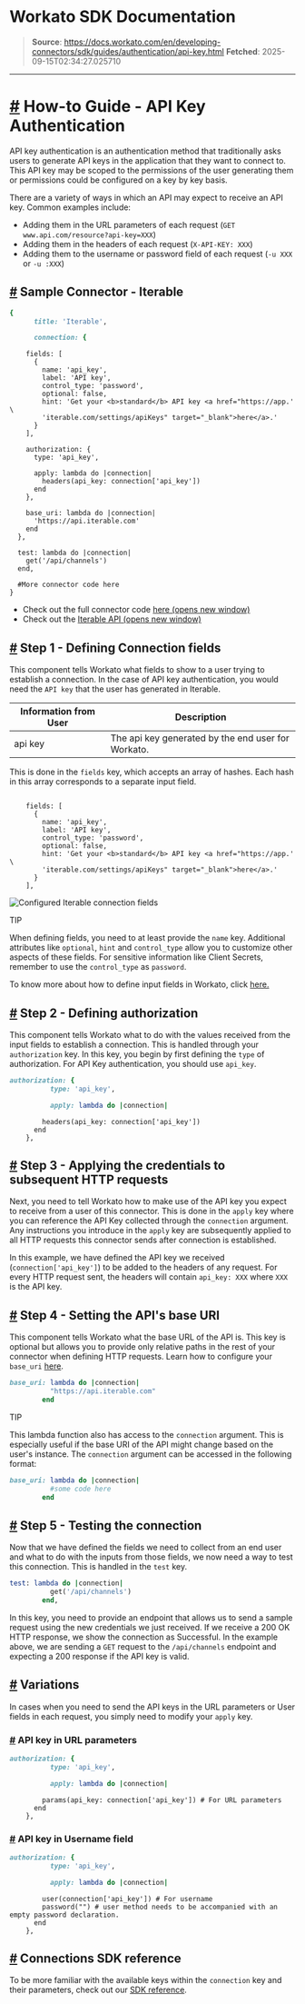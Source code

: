 # Workato SDK Documentation

> **Source**: https://docs.workato.com/en/developing-connectors/sdk/guides/authentication/api-key.html
> **Fetched**: 2025-09-15T02:34:27.025710

---

# [#](<#how-to-guide-api-key-authentication>) How-to Guide - API Key Authentication

API key authentication is an authentication method that traditionally asks users to generate API keys in the application that they want to connect to. This API key may be scoped to the permissions of the user generating them or permissions could be configured on a key by key basis.

There are a variety of ways in which an API may expect to receive an API key. Common examples include:

  * Adding them in the URL parameters of each request (`GET www.api.com/resource?api-key=XXX`)
  * Adding them in the headers of each request (`X-API-KEY: XXX`)
  * Adding them to the username or password field of each request (`-u XXX` or `-u :XXX`)

## [#](<#sample-connector-iterable>) Sample Connector - Iterable
```ruby
{
      title: 'Iterable',

      connection: {
```
        fields: [
          {
            name: 'api_key',
            label: 'API key',
            control_type: 'password',
            optional: false,
            hint: 'Get your <b>standard</b> API key <a href="https://app.' \
            'iterable.com/settings/apiKeys" target="_blank">here</a>.'
          }
        ],

        authorization: {
          type: 'api_key',

          apply: lambda do |connection|
            headers(api_key: connection['api_key'])
          end
        },

        base_uri: lambda do |connection|
          'https://api.iterable.com'
        end
      },

      test: lambda do |connection|
        get('/api/channels')
      end,

      #More connector code here
    }



  * Check out the full connector code [here (opens new window)](<https://github.com/workato/custom_connector_docs/blob/master/custom_connectors/api_key_auth/iterable.rb>)
  * Check out the [Iterable API (opens new window)](<https://api.iterable.com/api/docs>)

## [#](<#step-1-defining-connection-fields>) Step 1 - Defining Connection fields

This component tells Workato what fields to show to a user trying to establish a connection. In the case of API key authentication, you would need the `API key` that the user has generated in Iterable.

Information from User | Description  
---|---  
api key | The api key generated by the end user for Workato.  

This is done in the `fields` key, which accepts an array of hashes. Each hash in this array corresponds to a separate input field.
```ruby

```
        fields: [
          {
            name: 'api_key',
            label: 'API key',
            control_type: 'password',
            optional: false,
            hint: 'Get your <b>standard</b> API key <a href="https://app.' \
            'iterable.com/settings/apiKeys" target="_blank">here</a>.'
          }
        ],



![Configured Iterable connection fields](/assets/img/iterable_conn.92a71bd4.png)

TIP

When defining fields, you need to at least provide the `name` key. Additional attributes like `optional`, `hint` and `control_type` allow you to customize other aspects of these fields. For sensitive information like Client Secrets, remember to use the `control_type` as `password`.

To know more about how to define input fields in Workato, click [here.](</developing-connectors/sdk/sdk-reference/connection.html#fields>)

## [#](<#step-2-defining-authorization>) Step 2 - Defining authorization

This component tells Workato what to do with the values received from the input fields to establish a connection. This is handled through your `authorization` key. In this key, you begin by first defining the `type` of authorization. For API Key authentication, you should use `api_key`.
```ruby
authorization: {
          type: 'api_key',

          apply: lambda do |connection|
```
            headers(api_key: connection['api_key'])
          end
        },



## [#](<#step-3-applying-the-credentials-to-subsequent-http-requests>) Step 3 - Applying the credentials to subsequent HTTP requests

Next, you need to tell Workato how to make use of the API key you expect to receive from a user of this connector. This is done in the `apply` key where you can reference the API Key collected through the `connection` argument. Any instructions you introduce in the `apply` key are subsequently applied to all HTTP requests this connector sends after connection is established.

In this example, we have defined the API key we received (`connection['api_key']`) to be added to the headers of any request. For every HTTP request sent, the headers will contain `api_key: XXX` where `XXX` is the API key.

## [#](<#step-4-setting-the-api-s-base-uri>) Step 4 - Setting the API's base URI

This component tells Workato what the base URL of the API is. This key is optional but allows you to provide only relative paths in the rest of your connector when defining HTTP requests. Learn how to configure your `base_uri` [here](</developing-connectors/sdk/sdk-reference/connection.html#base-uri>).
```ruby
base_uri: lambda do |connection|
          "https://api.iterable.com"
        end


```

TIP

This lambda function also has access to the `connection` argument. This is especially useful if the base URI of the API might change based on the user's instance. The `connection` argument can be accessed in the following format:
```ruby
base_uri: lambda do |connection|
          #some code here
        end


```

## [#](<#step-5-testing-the-connection>) Step 5 - Testing the connection

Now that we have defined the fields we need to collect from an end user and what to do with the inputs from those fields, we now need a way to test this connection. This is handled in the `test` key.
```ruby
test: lambda do |connection|
          get('/api/channels')
        end,


```

In this key, you need to provide an endpoint that allows us to send a sample request using the new credentials we just received. If we receive a 200 OK HTTP response, we show the connection as Successful. In the example above, we are sending a `GET` request to the `/api/channels` endpoint and expecting a 200 response if the API key is valid.

## [#](<#variations>) Variations

In cases when you need to send the API keys in the URL parameters or User fields in each request, you simply need to modify your `apply` key.

### [#](<#api-key-in-url-parameters>) API key in URL parameters
```ruby
authorization: {
          type: 'api_key',

          apply: lambda do |connection|
```
            params(api_key: connection['api_key']) # For URL parameters
          end
        },



### [#](<#api-key-in-username-field>) API key in Username field
```ruby
authorization: {
          type: 'api_key',

          apply: lambda do |connection|
```
            user(connection['api_key']) # For username
            password("") # user method needs to be accompanied with an empty password declaration.
          end
        },



## [#](<#connections-sdk-reference>) Connections SDK reference

To be more familiar with the available keys within the `connection` key and their parameters, check out our [SDK reference](</developing-connectors/sdk/sdk-reference/connection.html>).
